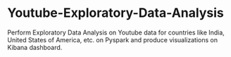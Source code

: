 # Youtube-Exploratory-Data-Analysis
Perform Exploratory Data Analysis on Youtube data for countries like India, United States of America, etc. on Pyspark and produce visualizations on Kibana dashboard.
